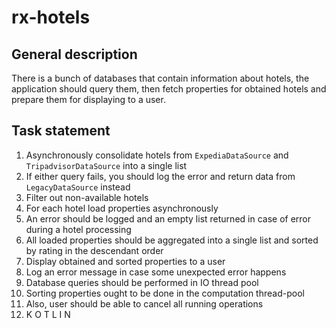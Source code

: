 # rx-hotels

## General description

There is a bunch of databases that contain information about hotels, the application should query them, then fetch properties for obtained hotels and prepare them for displaying to a user.

## Task statement

1. Asynchronously consolidate hotels from `ExpediaDataSource` and `TripadvisorDataSource` into a single list
2. If either query fails, you should log the error and return data from `LegacyDataSource` instead
3. Filter out non-available hotels
4. For each hotel load properties asynchronously
5. An error should be logged and an empty list returned in case of error during a hotel processing
6. All loaded properties should be aggregated into a single list and sorted by rating in the descendant order
7. Display obtained and sorted properties to a user
8. Log an error message in case some unexpected error happens
9. Database queries should be performed in IO thread pool
10. Sorting properties ought to be done in the computation thread-pool
11. Also, user should be able to cancel all running operations
12. K O T L I N